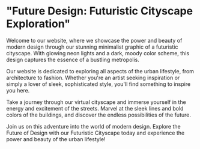 <!--font:Montserrat-->

# "Future Design: Futuristic Cityscape Exploration"

Welcome to our website, where we showcase the power and beauty of modern design through our stunning minimalist graphic of a futuristic cityscape. With glowing neon lights and a dark, moody color scheme, this design captures the essence of a bustling metropolis.

Our website is dedicated to exploring all aspects of the urban lifestyle, from architecture to fashion. Whether you're an artist seeking inspiration or simply a lover of sleek, sophisticated style, you'll find something to inspire you here.

Take a journey through our virtual cityscape and immerse yourself in the energy and excitement of the streets. Marvel at the sleek lines and bold colors of the buildings, and discover the endless possibilities of the future.

Join us on this adventure into the world of modern design. Explore the Future of Design with our Futuristic Cityscape today and experience the power and beauty of the urban lifestyle!

<!--

Write me markdown content of website with wallpaper:

"A minimalist graphic of a futuristic cityscape, with glowing neon lights and a dark and moody color scheme."

The header of the page should not be copy of the text but rather a real content of the website which is using this wallpaper.


---


# Future Cityscape Wallpaper

Welcome to our website featuring a stunning minimalist graphic of a futuristic cityscape. This wallpaper captures the essence of a bustling metropolis with its glowing neon lights and dark, moody color scheme.

Whether you're looking to add a touch of urban sophistication to your desktop or simply seeking inspiration for your next creative project, this wallpaper is sure to impress. The sleek lines and bold colors of the cityscape are a testament to the power of modern design.

So why wait? Download our Future Cityscape Wallpaper today and experience the excitement and energy of the city from the comfort of your own screen!


---


Heading should not include word "wallpaper". The website should not be about the wallpaper itself, wallpaper is just a related background, rewrite whole content.


---


# Welcome to Our Futuristic Cityscape Website

Step into the future with our stunning minimalist graphic of a futuristic cityscape. With glowing neon lights and a dark, moody color scheme, this design captures the essence of a bustling metropolis.

Our website is dedicated to showcasing the power and beauty of modern design. From architecture to fashion, we explore all aspects of the urban lifestyle. Whether you're an artist seeking inspiration or simply a lover of sleek, sophisticated style, you'll find something to inspire you here.

So why not take a journey through our virtual cityscape? Explore the sleek lines and bold colors of the buildings, immerse yourself in the energy and excitement of the streets, and discover the endless possibilities of the future.

Join us on this adventure into the world of modern design. Welcome to our futuristic cityscape!


---


Heading is too long, rewrite whole content.


---


# Discover the Futuristic Cityscape: A Journey into Modern Design

Step into the future and explore the power and beauty of modern design with our stunning minimalist graphic of a futuristic cityscape. With glowing neon lights and a dark, moody color scheme, this design captures the essence of a bustling metropolis.

Our website is dedicated to showcasing all aspects of the urban lifestyle, from architecture to fashion. Whether you're an artist seeking inspiration or simply a lover of sleek, sophisticated style, you'll find something to inspire you here.

Take a journey through our virtual cityscape and immerse yourself in the energy and excitement of the streets. Marvel at the sleek lines and bold colors of the buildings, and discover the endless possibilities of the future.

Join us on this adventure into the world of modern design. Discover the Futuristic Cityscape today and experience the power and beauty of the urban lifestyle!


---


Heading is too long, rewrite whole content.


---


# Explore the Future of Design with our Futuristic Cityscape

Welcome to our website, where we showcase the power and beauty of modern design through our stunning minimalist graphic of a futuristic cityscape. With glowing neon lights and a dark, moody color scheme, this design captures the essence of a bustling metropolis.

Our website is dedicated to exploring all aspects of the urban lifestyle, from architecture to fashion. Whether you're an artist seeking inspiration or simply a lover of sleek, sophisticated style, you'll find something to inspire you here.

Take a journey through our virtual cityscape and immerse yourself in the energy and excitement of the streets. Marvel at the sleek lines and bold colors of the buildings, and discover the endless possibilities of the future.

Join us on this adventure into the world of modern design. Explore the Future of Design with our Futuristic Cityscape today and experience the power and beauty of the urban lifestyle!


---


Write me a Google font which is best fitting for the website.

Pick from the list:
- Futura
- Roboto
- Montserrat
- Inter
- Lobster
- Barlow Condensed
- Poppins
- Open Sans
- Dancing Script
- Great Vibes
- Orbitron
- Playfair Display
- Lato
- Raleway
- IBM Plex Sans
- Exo 2
- Alegreya


Write just the font name nothing else.


---


Montserrat.

-->
